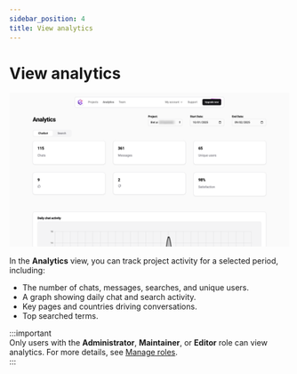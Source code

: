 ```yaml
---
sidebar_position: 4
title: View analytics
---
```


<head>
  <meta name="biel:boost_score" content="1.0" />
</head>

# View analytics

![View analytics](./images/view-analytics.png)

In the **Analytics** view, you can track project activity for a selected period, including:  

* The number of chats, messages, searches, and unique users.  
* A graph showing daily chat and search activity.  
* Key pages and countries driving conversations.  
* Top searched terms.  

:::important  
Only users with the **Administrator**, **Maintainer**, or **Editor** role can view analytics. For more details, see [Manage roles](roles.md).  
:::  
